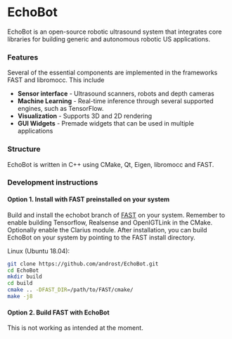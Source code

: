 # EchoBot

EchoBot is an open-source robotic ultrasound system that integrates core libraries for building generic and autonomous robotic US applications.

### Features

Several of the essential components are implemented in the frameworks FAST and libromocc. This include

* **Sensor interface** - Ultrasound scanners, robots and depth cameras
* **Machine Learning** - Real-time inference through several supported engines, such as TensorFlow.
* **Visualization** - Supports 3D and 2D rendering
* **GUI Widgets** - Premade widgets that can be used in multiple applications

### Structure

EchoBot is written in C++ using CMake, Qt, Eigen, libromocc and FAST.


### Development instructions

#### Option 1. Install with FAST preinstalled on your system

Build and install the echobot branch of [FAST](https://github.com/androst/FAST/tree/echobot) on your system. Remember to enable building
Tensorflow, Realsense and OpenIGTLink in the CMake. Optionally enable the Clarius module. After installation, you can build EchoBot on 
your system by pointing to the FAST install directory. 

Linux (Ubuntu 18.04):
```bash
git clone https://github.com/androst/EchoBot.git
cd EchoBot
mkdir build
cd build
cmake .. -DFAST_DIR=/path/to/FAST/cmake/
make -j8
```

#### Option 2. Build FAST with EchoBot

This is not working as intended at the moment. 
